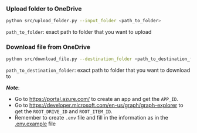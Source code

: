 ### Upload folder to OneDrive
```bash
python src/upload_folder.py --input_folder <path_to_folder>
```

`path_to_folder`: exact path to folder that you want to upload


### Download file from OneDrive
```bash
python src/download_file.py --destination_folder <path_to_destination_folder>
```
`path_to_destination_folder`: exact path to folder that you want to download to

***Note***: 
- Go to https://portal.azure.com/ to create an app and get the `APP_ID`.
- Go to https://developer.microsoft.com/en-us/graph/graph-explorer to get the `ROOT_DRIVE_ID` and `ROOT_ITEM_ID`.
- Remember to create `.env` file and fill in the information as in the [.env.example](./.env.example) file